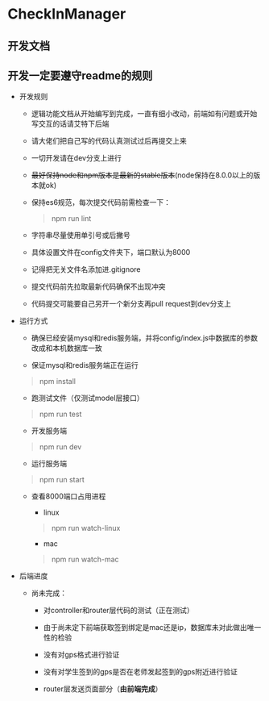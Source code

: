 # CheckInManager

## 开发文档

## 开发一定要遵守readme的规则

+ 开发规则

    + 逻辑功能文档从开始编写到完成，一直有细小改动，前端如有问题或开始写交互的话请艾特下后端

    + 请大佬们把自己写的代码认真测试过后再提交上来

    + 一切开发请在dev分支上进行

    + ~~最好保持node和npm版本是最新的stable版本~~(node保持在8.0.0以上的版本就ok)

    + 保持es6规范，每次提交代码前需检查一下：
        
        > npm run lint

    + 字符串尽量使用单引号或后撇号

    + 具体设置文件在config文件夹下，端口默认为8000

    + 记得把无关文件名添加进.gitignore

    + 提交代码前先拉取最新代码确保不出现冲突

    + 代码提交可能要自己另开一个新分支再pull request到dev分支上

+ 运行方式

    + 确保已经安装mysql和redis服务端，并将config/index.js中数据库的参数改成和本机数据库一致

    + 保证mysql和redis服务端正在运行

    > npm install

    + 跑测试文件（仅测试model层接口）

    > npm run test
    
    + 开发服务端

    > npm run dev

    + 运行服务端

    > npm run start

    + 查看8000端口占用进程

        + linux
        
        > npm run watch-linux

        + mac

        > npm run watch-mac


+ 后端进度

    + 尚未完成：
        
        * 对controller和router层代码的测试（正在测试）

        * 由于尚未定下前端获取签到绑定是mac还是ip，数据库未对此做出唯一性的检验

        * 没有对gps格式进行验证

        * 没有对学生签到的gps是否在老师发起签到的gps附近进行验证

        * router层发送页面部分（**由前端完成**）

